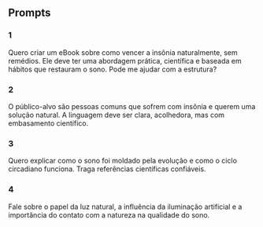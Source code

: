 ## Prompts

### 1

Quero criar um eBook sobre como vencer a insônia naturalmente, sem remédios. Ele deve ter uma abordagem prática, científica e baseada em hábitos que restauram o sono. Pode me ajudar com a estrutura?

### 2

O público-alvo são pessoas comuns que sofrem com insônia e querem uma solução natural. A linguagem deve ser clara, acolhedora, mas com embasamento científico.

### 3

Quero explicar como o sono foi moldado pela evolução e como o ciclo circadiano funciona. Traga referências científicas confiáveis.

### 4

Fale sobre o papel da luz natural, a influência da iluminação artificial e a importância do contato com a natureza na qualidade do sono.
